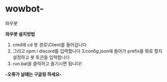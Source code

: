 # wowbot-
와우봇


**와우봇 설치방법**
1. cmd에 cd 봇 경로\Client를 들어갑니다
2. 그리고 npm i discord를 입력합니다
3.config.json에 들어가 prefix를 뭐로 할지 설정하고 봇 토큰을 입력합니다
4. run.bat을 클릭하고 즐기시면 됩니다!


**-오류가 날떄는 구글링 하세요-**
